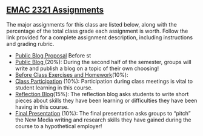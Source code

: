 [EMAC 2321 Assignments](http://copyvillain.org/blog/emac-2321-assignments/)
---------------------------------------------------------------------------
The major assignments for this class are listed below, along with the
percentage of the total class grade each assignment is worth. Follow the
link provided for a complete assignment description, including
instructions and grading rubric.

-   [Public Blog Proposal](http://copyvillain.org/blog/2321-public-blog-proposal)
    Before st
-   [Public Blog
    ](http://copyvillain.org/blog/2321-public-blog-assignment/ "2321 Public Blog Assignment")
    (20%): During the second half of the semester, groups will write and
    publish a blog on a topic of their own choosing!
-   [Before Class Exercises and Homework](http://copyvillain.org/blog/2321-homework-and-exercises)(10%):
-   [Class
    Participation](http://copyvillain.org/blog/2321-class-participation-assignment/ "2321 Class Participation Assignment")
    (10%): Participation during class meetings is vital to student
    learning in this course.
-   [Reflection
    Blog](http://copyvillain.org/blog/2321-reflection-blog-assignment/ "2321 Reflection Blog Assignment")(15%):
    The reflection blog asks students to write short pieces about skills
    they have been learning or difficulties they have been having in
    this course.
-   [Final
    Presentation](http://copyvillain.org/blog/2321-final-presentation-assignment/ "2321 Final Presentation Assignment")
    (10%): The final presentation asks groups to “pitch” the New Media
    writing and research skills they have gained during the course to a
    hypothetical employer!
